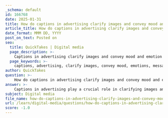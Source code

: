 ```yaml
---
_schema: default
id: 166768
date: 2025-01-31
title: How do captions in advertising clarify images and convey mood and emotion?
article_title: How do captions in advertising clarify images and convey mood and emotion?
date_format: MMM DD, YYYY
post_on_text: Posted on
seo:
  title: QuickTakes | Digital media
  page_description: >-
    Captions in advertising clarify images and convey mood and emotion by providing context, identifying products, and enhancing the connection between visuals and text.
  page_keywords: >-
    captions, advertising, clarify images, convey mood, emotions, message clarity, product identification, concise communication, visual storytelling, advertising effectiveness
author: QuickTakes
question: >-
    How do captions in advertising clarify images and convey mood and emotion?
answer: >-
    Captions in advertising play a crucial role in clarifying images and conveying mood and emotion. They are brief texts that accompany visuals, providing context or additional information that enhances the viewer's understanding of the advertisement. Here are several ways in which captions achieve this:\n\n1. **Clarification of Message**: Captions help to clarify the message of the ad by directly stating what is depicted in the image. For instance, a caption like "Available in three delicious flavors!" under a product image informs potential customers about the options available, making the advertisement more informative and engaging.\n\n2. **Mood and Emotion Conveyance**: Captions can evoke specific emotions or moods that align with the visual content. They can add humor, reflectiveness, or even a sense of urgency, depending on the tone of the text. For example, a caption that reads "Experience the thrill of adventure!" can instill excitement and encourage viewers to engage with the product or service being advertised.\n\n3. **Identification of Products**: Captions often serve to identify products more clearly, which is particularly useful in advertisements for fashion or cosmetics. A caption like "A Rolex Red Seal Chronometer" not only identifies the product but also adds a layer of prestige and desirability to it. This identification helps consumers connect with the product on a personal level.\n\n4. **Conciseness and Directness**: Writing effective captions hones the skill of being concise and direct. This is essential in advertising, where capturing attention quickly is vital. A well-crafted caption can convey a lot of information in just a few words, making it easier for viewers to grasp the essence of the ad without overwhelming them with text.\n\n5. **Integration with Visuals**: Captions work in tandem with images to create a cohesive message. They can enhance the visual storytelling aspect of an advertisement, ensuring that the viewer's attention is directed to both the image and the accompanying text. This synergy can lead to a more memorable and impactful advertising experience.\n\nIn summary, captions in advertising are not merely supplementary text; they are integral to the overall effectiveness of the ad. They clarify the message, convey emotions, identify products, and enhance the viewer's understanding, all while maintaining a concise and engaging format.
subject: Digital media
file_name: how-do-captions-in-advertising-clarify-images-and-convey-mood-and-emotion.md
url: /learn/digital-media/questions/how-do-captions-in-advertising-clarify-images-and-convey-mood-and-emotion
score: -1.0
---
```


&nbsp;